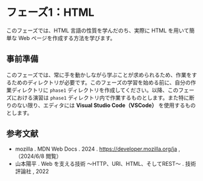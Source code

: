 # フェーズ1：HTML
このフェーズでは、HTML 言語の性質を学んだのち、実際に HTML を用いて簡単な Web ページを作成する方法を学びます。

## 事前準備
このフェーズでは、常に手を動かしながら学ぶことが求められるため、作業をするためのディレクトリが必要です。このフェーズの学習を始める前に、自分の作業ディレクトリに `phase1` ディレクトリを作成してください。以降、このフェーズにおける演習は `phase1` ディレクトリ内で作業するものとします。また特に断りのない限り、エディタには **Visual Studio Code（VSCode）** を使用するものとします。

## 参考文献
- mozilla . MDN Web Docs . 2024 . https://developer.mozilla.org/ja ,（2024/6/8 閲覧）
- 山本陽平 . Web を支える技術 〜HTTP、URI、HTML、そしてREST〜 . 技術評論社 , 2022
